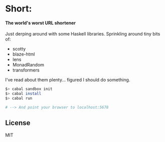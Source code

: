 # Short:
#### The world's worst URL shortener

Just derping around with some Haskell libraries. Sprinkling around tiny bits of:
* scotty
* blaze-html
* lens
* MonadRandom
* transformers

I've read about them plenty... figured I should do something.

```sh
$> cabal sandbox init
$> cabal install
$> cabal run

# --> And point your browser to localhost:5678
```

License
----
MIT

